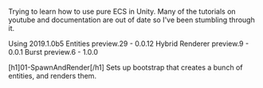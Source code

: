 Trying to learn how to use pure ECS in Unity. Many of the tutorials on youtube and documentation are out of date so I've been stumbling through it.

Using 2019.1.0b5
Entities preview.29 - 0.0.12
Hybrid Renderer preview.9 - 0.0.1
Burst preview.6 - 1.0.0

[h1]01-SpawnAndRender[/h1]
Sets up bootstrap that creates a bunch of entities, and renders them.


